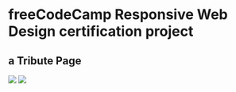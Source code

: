 # freeCodeCamp Responsive Web Design certification project
## a Tribute Page
<img src="https://img.shields.io/badge/html-78.1%25-red">
<img src="https://img.shields.io/badge/css-21.9%25-blue">